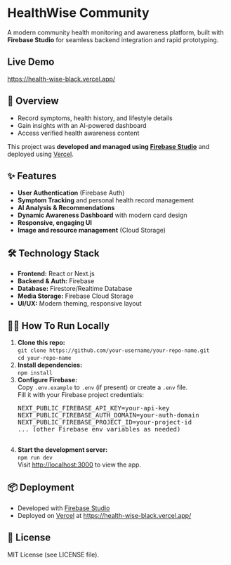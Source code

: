 
  <h1>HealthWise Community</h1>
  <p>
    A modern community health monitoring and awareness platform, built with <strong>Firebase Studio</strong> for seamless backend integration and rapid prototyping.
  </p>
  <h2>Live Demo</h2>
  <p>
    <a href="https://health-wise-black.vercel.app/">https://health-wise-black.vercel.app/</a>
  </p>
  <h2>🚀 Overview</h2>
  <ul>
    <li>Record symptoms, health history, and lifestyle details</li>
    <li>Gain insights with an AI-powered dashboard</li>
    <li>Access verified health awareness content</li>
  </ul>
  <p>
    This project was <strong>developed and managed using <a href="https://studio.firebase.google.com/">Firebase Studio</a></strong> and deployed using <a href="https://vercel.com/">Vercel</a>.
  </p>
  <h2>✨ Features</h2>
  <ul>
    <li><strong>User Authentication</strong> (Firebase Auth)</li>
    <li><strong>Symptom Tracking</strong> and personal health record management</li>
    <li><strong>AI Analysis &amp; Recommendations</strong></li>
    <li><strong>Dynamic Awareness Dashboard</strong> with modern card design</li>
    <li><strong>Responsive, engaging UI</strong></li>
    <li><strong>Image and resource management</strong> (Cloud Storage)</li>
  </ul>
  <h2>🛠️ Technology Stack</h2>
  <ul>
    <li><strong>Frontend:</strong> React or Next.js</li>
    <li><strong>Backend &amp; Auth:</strong> Firebase</li>
    <li><strong>Database:</strong> Firestore/Realtime Database</li>
    <li><strong>Media Storage:</strong> Firebase Cloud Storage</li>
    <li><strong>UI/UX:</strong> Modern theming, responsive layout</li>
  </ul>
  <h2>🏃‍♂️ How To Run Locally</h2>
  <ol>
    <li>
      <strong>Clone this repo:</strong><br>
      <code>git clone https://github.com/your-username/your-repo-name.git</code><br>
      <code>cd your-repo-name</code>
    </li>
    <li>
      <strong>Install dependencies:</strong><br>
      <code>npm install</code>
    </li>
    <li>
      <strong>Configure Firebase:</strong><br>
      Copy <code>.env.example</code> to <code>.env</code> (if present) or create a <code>.env</code> file.<br>
      Fill it with your Firebase project credentials:<br>
      <pre>
NEXT_PUBLIC_FIREBASE_API_KEY=your-api-key
NEXT_PUBLIC_FIREBASE_AUTH_DOMAIN=your-auth-domain
NEXT_PUBLIC_FIREBASE_PROJECT_ID=your-project-id
... (other Firebase env variables as needed)
      </pre>
    </li>
    <li>
      <strong>Start the development server:</strong><br>
      <code>npm run dev</code><br>
      Visit <a href="http://localhost:3000">http://localhost:3000</a> to view the app.
    </li>
  </ol>
  <h2>📦 Deployment</h2>
  <ul>
    <li>Developed with <a href="https://studio.firebase.google.com/">Firebase Studio</a></li>
    <li>Deployed on <a href="https://vercel.com/">Vercel</a> at <a href="https://health-wise-black.vercel.app/">https://health-wise-black.vercel.app/</a></li>
  </ul>
  <h2>📝 License</h2>
  <p>
    MIT License (see LICENSE file).
  </p>
</body>
</html>
